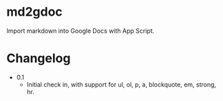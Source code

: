 # md2gdoc
Import markdown into Google Docs with App Script.

# Changelog
* 0.1
  *  Initial check in, with support for ul, ol, p, a, blockquote, em, strong, hr.
